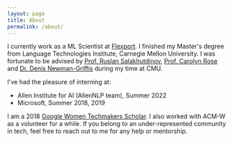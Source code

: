 ```yaml
---
layout: page
title: About
permalink: /about/
---
```


I currently work as a ML Scientist at [Flexport](https://www.flexport.com/). I finished my Master's degree from Language Technologies Institute, Carnegie Mellon University. I was fortunate to be advised by [Prof. Ruslan Salakhutdinov](https://www.cs.cmu.edu/~rsalakhu/), [Prof. Carolyn Rose](http://www.cs.cmu.edu/~cprose/) and [Dr. Denis Newman-Griffis](https://www.newman-griffis.org/) during my time at CMU.

I've had the pleasure of interning at: 

+ Allen Institute for AI (AllenNLP team), Summer 2022
+ Microsoft, Summer 2018, 2019

I am a 2018 [Google Women Techmakers Scholar](https://www.womentechmakers.com/scholars). I also worked with ACM-W as a volunteer for a while. If you belong to an under-represented community in tech, feel free to reach out to me for any help or mentorship. 
